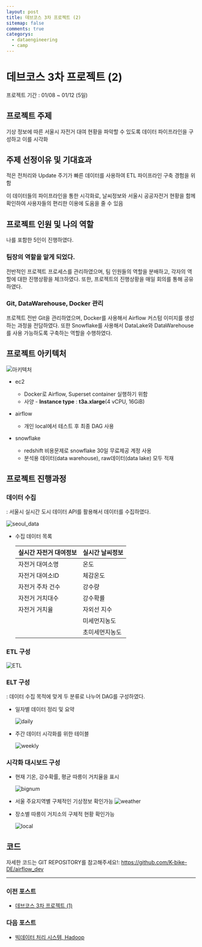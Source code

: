 ```yaml
---
layout: post
title: 데브코스 3차 프로젝트 (2)
sitemap: false
comments: true
categorys:
  - dataengineering
  - camp
---
```


# 데브코스 3차 프로젝트 (2)
프로젝트 기간 : 01/08 ~ 01/12 (5일)

## 프로젝트 주제

기상 정보에 따른 서울시 자전거 대여 현황을 파악할 수 있도록 데이터 파이프라인을 구성하고 이를 시각화

## 주제 선정이유 및 기대효과

적은 전처리와 Update 주기가 빠른 데이터를 사용하여 ETL 파이프라인 구축 경험을 위함

이 데이터들의 파이프라인을 통한 시각화로, 날씨정보와 서울시 공공자전거 현황을 함께 확인하여 사용자들의 편리한 이용에 도움을 줄 수 있음

## 프로젝트 인원 및 나의 역할
나를 포함한 5인이 진행하였다.
### 팀장의 역할을 맡게 되었다. 
전반적인 프로젝트 프로세스를 관리하였으며, 팀 인원들의 역할을 분배하고, 각자의 역할에 대한 진행상황을 체크하였다. 또한, 프로젝트의 진행상황을 매일 회의를 통해 공유하였다.
### Git, DataWarehouse, Docker 관리
프로젝트 전반 Git을 관리하였으며, Docker를 사용해서 Airflow 커스텀 이미지를 생성하는 과정을 전담하였다. 또한 Snowflake를 사용해서 DataLake와 DataWarehouse를 사용 가능하도록 구축하는 역할을 수행하였다.


## 프로젝트 아키텍처
 ![아키텍처](../../../assets/img/custom/depj3/architecture.png)
 
- ec2
    - Docker로 Airflow, Superset container 실행하기 위함
    - 사양 - **Instance type** : **t3a.xlarge**(4 vCPU, 16GiB)

- airflow
    - 개인 local에서 테스트 후 최종 DAG 사용

- snowflake
    - redshift 비용문제로 snowflake 30일 무료제공 계정 사용
    - 분석용 데이터(data warehouse), raw데이터(data lake) 모두 적재


## 프로젝트 진행과정
### 데이터 수집
: 서울시 실시간 도시 데이터 API를 활용해서 데이터를 수집하였다.

![seoul_data](../../../assets\img\custom\depj3\api.png)

- 수집 데이터 목록

  | 실시간 자전거 대여정보 | 실시간 날씨정보 |
  | --- | --- |
  |자전거 대여소명| 온도|
  |자전거 대여소ID| 체감온도|
  |자전거 주차 건수| 강수량|
  |자전거 거치대수| 강수확률|
  |자전거 거치율| 자외선 지수|
  ||미세먼지농도|
  ||초미세먼지농도|

### ETL 구성
![ETL](../../../assets\img\custom\depj3\etl.png)

### ELT 구성
: 데이터 수집 목적에 맞게 두 분류로 나누어 DAG를 구성하였다.

- 일자별 데이터 정리 및 요약

  ![daily](../../../assets\img\custom\depj3\daily.png)


- 주간 데이터 시각화를 위한 테이블

  ![weekly](../../../assets\img\custom\depj3\week.png)

### 시각화 대시보드 구성

- 현재 기온, 강수확률, 평균 따릉이 거치율을 표시

  ![bignum](../../../assets\img\custom\depj3\bignum.png)

- 서울 주요지역별 구체적인 기상정보 확인가능
  ![weather](../../../assets\img\custom\depj3\weather.png)

- 장소별 따릉이 거치소의 구체적 현황 확인가능

  ![local](../../../assets\img\custom\depj3\local.png)



## 코드
자세한 코드는 GIT REPOSITORY를 참고해주세요!: https://github.com/K-bike-DE/airflow_dev

---
### 이전 포스트
- [데브코스 3차 프로젝트 (1)](https://poriz.github.io/dataengineering/camp/2024-01-09-dataengineering-camp-project3_1/)

### 다음 포스트
- [빅데이터 처리 시스템, Hadoop](https://poriz.github.io/dataengineering/camp/2024-01-16-dataengineering-camp-Spark_1/)



